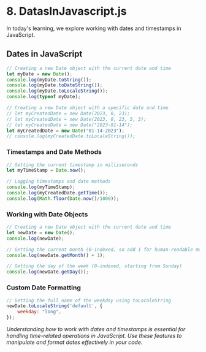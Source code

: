 # 8. DatasInJavascript.js

In today's learning, we explore working with dates and timestamps in JavaScript.

## Dates in JavaScript

```javascript
// Creating a new Date object with the current date and time
let myDate = new Date();
console.log(myDate.toString());
console.log(myDate.toDateString());
console.log(myDate.toLocaleString());
console.log(typeof myDate);

// Creating a new Date object with a specific date and time
// let myCreatedDate = new Date(2023, 0, 23);
// let myCreatedDate = new Date(2023, 0, 23, 5, 3);
// let myCreatedDate = new Date("2023-01-14");
let myCreatedDate = new Date("01-14-2023");
// console.log(myCreatedDate.toLocaleString());
```

### Timestamps and Date Methods

```javascript
// Getting the current timestamp in milliseconds
let myTimeStamp = Date.now();

// Logging timestamps and date methods
console.log(myTimeStamp);
console.log(myCreatedDate.getTime());
console.log(Math.floor(Date.now()/1000));
```

### Working with Date Objects

```javascript
// Creating a new Date object with the current date and time
let newDate = new Date();
console.log(newDate);

// Getting the current month (0-indexed, so add 1 for human-readable month)
console.log(newDate.getMonth() + 1);

// Getting the day of the week (0-indexed, starting from Sunday)
console.log(newDate.getDay());
```

### Custom Date Formatting

```javascript
// Getting the full name of the weekday using toLocaleString
newDate.toLocaleString('default', {
    weekday: "long",
});
```

_Understanding how to work with dates and timestamps is essential for handling time-related operations in JavaScript. 
Use these features to manipulate and format dates effectively in your code._

